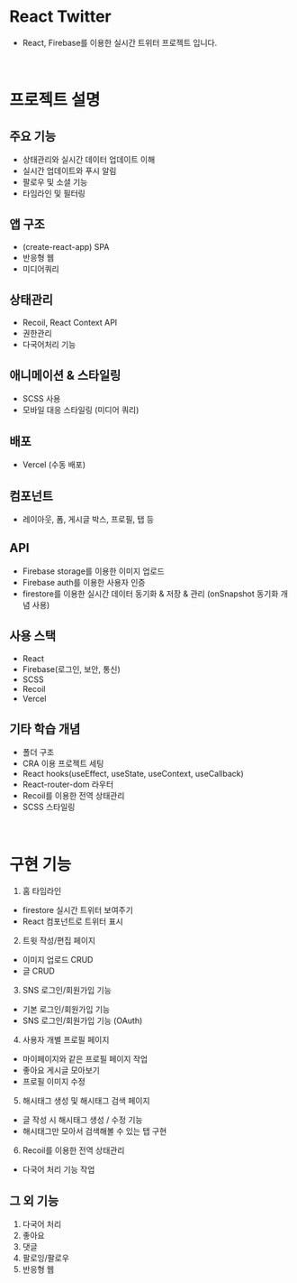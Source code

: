 # React Twitter

- React, Firebase를 이용한 실시간 트위터 프로젝트 입니다.
<br />

# 프로젝트 설명

## 주요 기능

- 상태관리와 실시간 데이터 업데이트 이해
- 실시간 업데이트와 푸시 알림
- 팔로우 및 소셜 기능
- 타임라인 및 필터링

## 앱 구조

- (create-react-app) SPA
- 반응형 웹
- 미디어쿼리

## 상태관리

- Recoil, React Context API
- 권한관리
- 다국어처리 기능

## 애니메이션 & 스타일링

- SCSS 사용
- 모바일 대응 스타일링 (미디어 쿼리)

## 배포

- Vercel (수동 배포)

## 컴포넌트

- 레이아웃, 폼, 게시글 박스, 프로필, 탭 등

## API

- Firebase storage를 이용한 이미지 업로드
- Firebase auth를 이용한 사용자 인증
- firestore를 이용한 실시간 데이터 동기화 & 저장 & 관리 (onSnapshot 동기화 개념 사용)

## 사용 스택

- React
- Firebase(로그인, 보안, 통신)
- SCSS
- Recoil
- Vercel

## 기타 학습 개념

- 폴더 구조
- CRA 이용 프로젝트 세팅
- React hooks(useEffect, useState, useContext, useCallback)
- React-router-dom 라우터
- Recoil를 이용한 전역 상태관리
- SCSS 스타일링

<br />

# 구현 기능

1. 홈 타임라인
- firestore 실시간 트위터 보여주기
- React 컴포넌트로 트위터 표시

2. 트윗 작성/편집 페이지
- 이미지 업로드 CRUD
- 글 CRUD

3. SNS 로그인/회원가입 기능
- 기본 로그인/회원가입 기능
- SNS 로그인/회원가입 기능 (OAuth)

4. 사용자 개별 프로필 페이지
- 마이페이지와 같은 프로필 페이지 작업
- 좋아요 게시글 모아보기
- 프로필 이미지 수정

5. 해시태그 생성 및 해시태그 검색 페이지
- 글 작성 시 해시태그 생성 / 수정 기능
- 해시태그만 모아서 검색해볼 수 있는 탭 구현

6. Recoil를 이용한 전역 상태관리
- 다국어 처리 기능 작업


## 그 외 기능

1. 다국어 처리
2. 좋아요
3. 댓글
4. 팔로잉/팔로우
5. 반응형 웹
